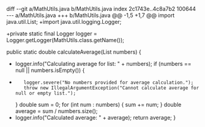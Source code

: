 diff --git a/MathUtils.java b/MathUtils.java
index 2c1743e..4c8a7b2 100644
--- a/MathUtils.java
+++ b/MathUtils.java
@@ -1,5 +1,7 @@
 import java.util.List;
+import java.util.logging.Logger;

+private static final Logger logger = Logger.getLogger(MathUtils.class.getName());

 public static double calculateAverage(List<Integer> numbers) {
+    logger.info("Calculating average for list: " + numbers);
     if (numbers == null || numbers.isEmpty()) {
+        logger.severe("No numbers provided for average calculation.");
         throw new IllegalArgumentException("Cannot calculate average for null or empty list.");
     }
     double sum = 0;
     for (int num : numbers) {
         sum += num;
     }
     double average = sum / numbers.size();
+    logger.info("Calculated average: " + average);
     return average;
 }
